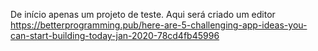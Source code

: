 De início apenas um projeto de teste. Aqui será criado um editor
https://betterprogramming.pub/here-are-5-challenging-app-ideas-you-can-start-building-today-jan-2020-78cd4fb45996
